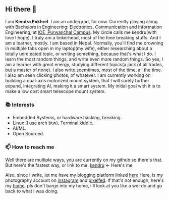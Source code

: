 ## Hi there 👋

I am **Kendra Pokhrel**. I am an undergrad, for now. Currently playing along with Bachelors in Engineering: Electronics, Communication and Information Engineering, at [IOE, Purwanchal Campus](https://www.ioepc.edu.np/).
My circle calls me kendru(with love I hope). I truly am a tinkerhead, most of the time breaking stuffs. And I am a learner, mostly. I am based in Nepal.
Normally, you'll find me drowning in multiple tabs open in my laptop(my wife), either researching about a totally unreleated topic, or writing something, because that's what I do. I learn the most random things, and write even more random things.
So yes, I am a learner with great energy, studying different topics(a jack of all trades, but a master of none). I also write soemtimes, most of the time, all the time. I also am seen clicking photos, of whatever.
I am currently working on building a dual-axis motorized mount system, that I will surely further expand, integrating AI, making it a smart system. My initial goal with it is to make a low cost smart telescope mount system.

### 📚 Interests

- Embedded Systems, or hardware hacking, breaking.
- Linux (I use arch btw). Terminal kiddie.
- AI/ML.
- Open Sourced.

### 📫 How to reach me

Well there are multiple ways, you are currently on my github so there's that. But here's the fastest way, or link to me.
[kendru](https://kyte.bio/kendru) <- Here's me.

Also, since I write, let me have my blogging platform linked [here](https://paper.wf/kendru)
Here, is my photography account on [instagram](https://instagram.com/px.kendru) and [pixelfed](https://pixelfed.social/stellarsync).
If that's not enough, here's my [home](https://maps.app.goo.gl/rpoYLVcP5Pwx3gMy5). pls don't barge into my home, i'll look at you like a weirdo and go back to what i was doing.

<!--
**iamkendru/iamkendru** is a ✨ _special_ ✨ repository because its `README.md` (this file) appears on your GitHub profile.

Here are some ideas to get you started:

- 🔭 I’m currently working on ...
- 🌱 I’m currently learning ...
- 👯 I’m looking to collaborate on ...
- 🤔 I’m looking for help with ...
- 💬 Ask me about ...
- 📫 How to reach me: ...
- 😄 Pronouns: ...
- ⚡ Fun fact: ...
-->
